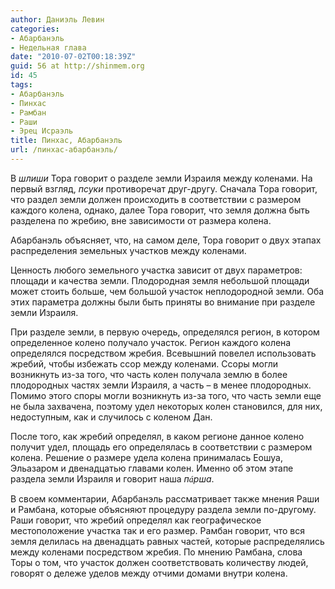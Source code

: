 ```yaml
---
author: Даниэль Левин
categories:
- Абарбанэль
- Недельная глава
date: "2010-07-02T00:18:39Z"
guid: 56 at http://shinmem.org
id: 45
tags:
- Абарбанэль
- Пинхас
- Рамбан
- Раши
- Эрец Исраэль
title: Пинхас, Абарбанэль
url: /пинхас-абарбанэль/
---
```

<!--more-->

В _шлиши_ Тора говорит о разделе земли Израиля между коленами. На первый взгляд, _псуки_ противоречат друг-другу. Сначала Тора говорит, что раздел земли должен происходить в соответствии с размером каждого колена, однако, далее Тора говорит, что земля должна быть разделена по жребию, вне зависимости от размера колена.

Абарбанэль объясняет, что, на самом деле, Тора говорит о двух этапах распределения земельных участков между коленами.

Ценность любого земельного участка зависит от двух параметров: площади и качества земли. Плодородная земля небольшой площади может стоить больше, чем большой участок неплодородной земли. Оба этих параметра должны были быть приняты во внимание при разделе земли Израиля.

При разделе земли, в первую очередь, определялся регион, в котором определенное колено получало участок. Регион каждого колена определялся посредством жребия. Всевышний повелел использовать жребий, чтобы избежать ссор между коленами. Ссоры могли возникнуть из-за того, что часть колен получала землю в более плодородных частях земли Израиля, а часть &#8211; в менее плодородных. Помимо этого споры могли возникнуть из-за того, что часть земли еще не была захвачена, поэтому удел некоторых колен становился, для них, недоступным, как и случилось с коленом Дан.

После того, как жребий определял, в каком регионе данное колено получит удел, площадь его определялась в соответствии с размером колена. Решение о размере удела колена принималась Еошуа, Эльазаром и двенадцатью главами колен. Именно об этом этапе раздела земли Израиля и говорит наша _п_<span style="FONT-FAMILY: Times New Roman, serif"><em>á</em></span>_рша_.

В своем комментарии, Абарбанэль рассматривает также мнения Раши и Рамбана, которые объясняют процедуру раздела земли по-другому. Раши говорит, что жребий определял как географическое местоположение участка так и его размер. Рамбан говорит, что вся земля делилась на двенадцать равных частей, которые распределялись между коленами посредством жребия. По мнению Рамбана, слова Торы о том, что участок должен соответствовать количеству людей, говорят о дележе уделов между отчими домами внутри колена.